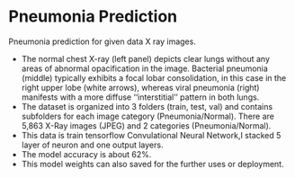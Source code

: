 # Pneumonia Prediction
Pneumonia prediction for given data X ray images.
- The normal chest X-ray (left panel) depicts clear lungs without any areas of abnormal opacification in the image. Bacterial pneumonia (middle) typically exhibits a focal lobar consolidation, in this case in the right upper lobe (white arrows), whereas viral pneumonia (right) manifests with a more diffuse ‘‘interstitial’’ pattern in both lungs.
- The dataset is organized into 3 folders (train, test, val) and contains subfolders for each image category (Pneumonia/Normal). There are 5,863 X-Ray images (JPEG) and 2 categories (Pneumonia/Normal).
- This data is train tensorflow Convulational Neural Network,I stacked 5 layer of neuron and one output layers.
- The model accuracy is about 62%.
- This model weights can also saved for the further uses or deployment.
